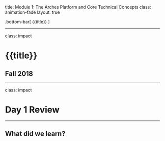 title: Module 1: The Arches Platform and Core Technical Concepts
class: animation-fade
layout: true

<!-- This slide will serve as the base layout for all your slides -->
.bottom-bar[
  {{title}}
]

---

class: impact

# {{title}}
## Fall 2018

---

class: impact

# Day 1 Review

---

## What did we learn?
<!-- [module 2 slides](module-2.html) -->
